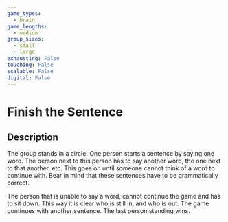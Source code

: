 ```yaml
---
game_types:
  - brain
game_lengths:
  - medium
group_sizes:
  - small
  - large
exhausting: False
touching: False
scalable: False
digital: False
---
```

# Finish the Sentence

## Description
The group stands in a circle. One person starts a sentence by saying one word. The person next to this person has to say another word, the one next to that another, etc. This goes on until someone cannot think of a word to continue with. 
Bear in mind that these sentences have to be grammatically correct. 

The person that is unable to say a word, cannot continue the game and has to sit down. This way it is clear who is still in, and who is out. The game continues with another sentence. The last person standing wins.
